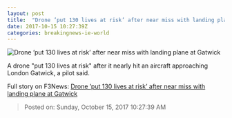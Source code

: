 ```yaml
---
layout: post
title:  "Drone ’put 130 lives at risk’ after near miss with landing plane at Gatwick"
date: 2017-10-15 10:27:39Z
categories: breakingnews-ie-world
---
```


![Drone ’put 130 lives at risk’ after near miss with landing plane at Gatwick](http://www.breakingnews.ie/remote/media.central.ie/media/images/g/GreenAviationDrone_large.jpg?width=600&s=bn-809947)

A drone "put 130 lives at risk" after it nearly hit an aircraft approaching London Gatwick, a pilot said.


Full story on F3News: [Drone ’put 130 lives at risk’ after near miss with landing plane at Gatwick](http://www.f3nws.com/n/3ttb4)

> Posted on: Sunday, October 15, 2017 10:27:39 AM
